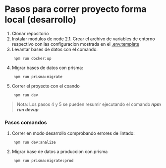 # Pasos para correr proyecto forma local (desarrollo)

1. Clonar repositorio
2. Instalar modulos de node
2.1. Crear el archivo de variables de entorno respectivo con las configuracion mostrada en el [.env.template](.env.template)
3. Levantar bases de datos con el comando:
```shell
    npm run docker:up
```
4. Migrar bases de datos con prisma:
```shell
    npm run prisma:migrate
```
5. Correr el proyecto con el coando
```shell
    npm run dev
```
> Nota: Los pasos 4 y 5 se pueden resumir ejecutando el comando ***npm run devup***

### Pasos comandos
1. Correr en modo desarrollo comprobando errores de lintado:
```shell 
    npm run dev:analize
```
2. Migrar base de datos a produccion con prisma
```shell
    npm run prisma:migrate:prod
```